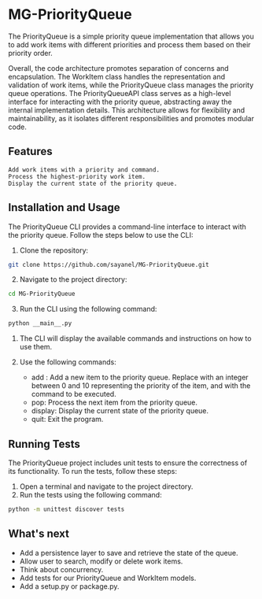 # MG-PriorityQueue

The PriorityQueue is a simple priority queue implementation that allows you to add work items with different priorities and process them based on their priority order.

Overall, the code architecture promotes separation of concerns and encapsulation. The WorkItem class handles the representation and validation of work items, while the PriorityQueue class manages the priority queue operations. The PriorityQueueAPI class serves as a high-level interface for interacting with the priority queue, abstracting away the internal implementation details. This architecture allows for flexibility and maintainability, as it isolates different responsibilities and promotes modular code.

## Features

    Add work items with a priority and command.
    Process the highest-priority work item.
    Display the current state of the priority queue.

## Installation and Usage

The PriorityQueue CLI provides a command-line interface to interact with the priority queue. Follow the steps below to use the CLI:

1. Clone the repository:

```bash
git clone https://github.com/sayanel/MG-PriorityQueue.git
```

2. Navigate to the project directory:

```bash
cd MG-PriorityQueue
```

3. Run the CLI using the following command:

```bash
python __main__.py
```

1. The CLI will display the available commands and instructions on how to use them.

2. Use the following commands:
   - add <priority> <command>: Add a new item to the priority queue. Replace <priority> with an integer between 0 and 10 representing the priority of the item, and <command> with the command to be executed.
   - pop: Process the next item from the priority queue.
   - display: Display the current state of the priority queue.
   - quit: Exit the program.

## Running Tests

The PriorityQueue project includes unit tests to ensure the correctness of its functionality. To run the tests, follow these steps:
1. Open a terminal and navigate to the project directory.
2. Run the tests using the following command:

```bash
python -m unittest discover tests
```


## What's next
- Add a persistence layer to save and retrieve the state of the queue.
- Allow user to search, modify or delete work items.
- Think about concurrency.
- Add tests for our PriorityQueue and WorkItem models.
- Add a setup.py or package.py.
